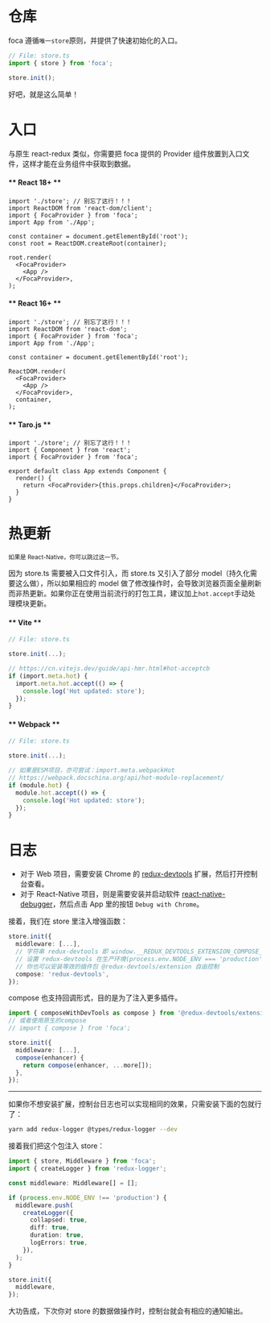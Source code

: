 # <!-- {docsify-ignore} -->

# 仓库

foca 遵循`唯一store`原则，并提供了快速初始化的入口。

```typescript
// File: store.ts
import { store } from 'foca';

store.init();
```

好吧，就是这么简单！

# 入口

与原生 react-redux 类似，你需要把 foca 提供的 Provider 组件放置到入口文件，这样才能在业务组件中获取到数据。

<!-- tabs:start -->

#### ** React 18+ **

```tsx
import './store'; // 别忘了这行！！！
import ReactDOM from 'react-dom/client';
import { FocaProvider } from 'foca';
import App from './App';

const container = document.getElementById('root');
const root = ReactDOM.createRoot(container);

root.render(
  <FocaProvider>
    <App />
  </FocaProvider>,
);
```

#### ** React 16+ **

```tsx
import './store'; // 别忘了这行！！！
import ReactDOM from 'react-dom';
import { FocaProvider } from 'foca';
import App from './App';

const container = document.getElementById('root');

ReactDOM.render(
  <FocaProvider>
    <App />
  </FocaProvider>,
  container,
);
```

#### ** Taro.js **

```tsx
import './store'; // 别忘了这行！！！
import { Component } from 'react';
import { FocaProvider } from 'foca';

export default class App extends Component {
  render() {
    return <FocaProvider>{this.props.children}</FocaProvider>;
  }
}
```

<!-- tabs:end -->

# 热更新

<small>如果是 React-Native，你可以跳过这一节。</small>

因为 store.ts 需要被入口文件引入，而 store.ts 又引入了部分 model（持久化需要这么做），所以如果相应的 model 做了修改操作时，会导致浏览器页面全量刷新而非热更新。如果你正在使用当前流行的打包工具，建议加上`hot.accept`手动处理模块更新。

<!-- tabs:start -->

#### ** Vite **

```typescript
// File: store.ts

store.init(...);

// https://cn.vitejs.dev/guide/api-hmr.html#hot-acceptcb
if (import.meta.hot) {
  import.meta.hot.accept(() => {
    console.log('Hot updated: store');
  });
}
```

#### ** Webpack **

```typescript
// File: store.ts

store.init(...);

// 如果是ESM项目，亦可尝试：import.meta.webpackHot
// https://webpack.docschina.org/api/hot-module-replacement/
if (module.hot) {
  module.hot.accept(() => {
    console.log('Hot updated: store');
  });
}
```

<!-- tabs:end -->

# 日志

- 对于 Web 项目，需要安装 Chrome 的 [redux-devtools](https://github.com/reduxjs/redux-devtools) 扩展，然后打开控制台查看。
- 对于 React-Native 项目，则是需要安装并启动软件 [react-native-debugger](https://github.com/jhen0409/react-native-debugger)，然后点击 App 里的按钮 `Debug with Chrome`。

接着，我们在 store 里注入增强函数：

```typescript
store.init({
  middleware: [...],
  // 字符串 redux-devtools 即 window.__REDUX_DEVTOOLS_EXTENSION_COMPOSE__ 的缩写
  // 设置 redux-devtools 在生产环境(process.env.NODE_ENV === 'production')下会自动关闭
  // 你也可以安装等效的插件包 @redux-devtools/extension 自由控制
  compose: 'redux-devtools',
});
```

compose 也支持回调形式，目的是为了注入更多插件。

```typescript
import { composeWithDevTools as compose } from '@redux-devtools/extension';
// 或者使用原生的compose
// import { compose } from 'foca';

store.init({
  middleware: [...],
  compose(enhancer) {
    return compose(enhancer, ...more[]);
  },
});
```

---

如果你不想安装扩展，控制台日志也可以实现相同的效果，只需安装下面的包就行了：

```bash
yarn add redux-logger @types/redux-logger --dev
```

接着我们把这个包注入 store：

```typescript
import { store, Middleware } from 'foca';
import { createLogger } from 'redux-logger';

const middleware: Middleware[] = [];

if (process.env.NODE_ENV !== 'production') {
  middleware.push(
    createLogger({
      collapsed: true,
      diff: true,
      duration: true,
      logErrors: true,
    }),
  );
}

store.init({
  middleware,
});
```

大功告成，下次你对 store 的数据做操作时，控制台就会有相应的通知输出。
